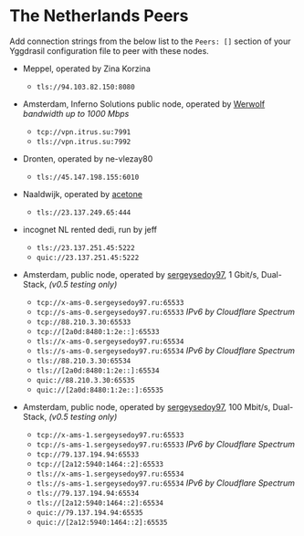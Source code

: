 # The Netherlands Peers

Add connection strings from the below list to the `Peers: []` section of your
Yggdrasil configuration file to peer with these nodes.

* Meppel, operated by Zina Korzina
  * `tls://94.103.82.150:8080`

* Amsterdam, Inferno Solutions public node, operated by [Werwolf](https://t.me/Werwolf2517) *bandwidth up to 1000 Mbps*
  * `tcp://vpn.itrus.su:7991`
  * `tls://vpn.itrus.su:7992`

* Dronten, operated by ne-vlezay80
  * `tls://45.147.198.155:6010`

* Naaldwijk, operated by [acetone](http://[324:71e:281a:9ed3::ace]/)
  * `tls://23.137.249.65:444`

* incognet NL rented dedi, run by jeff
  * `tls://23.137.251.45:5222`
  * `quic://23.137.251.45:5222`

* Amsterdam, public node, operated by [sergeysedoy97](https://t.me/sergeysedoy97), 1 Gbit/s, Dual-Stack, *(v0.5 testing only)*
  * `tcp://x-ams-0.sergeysedoy97.ru:65533`
  * `tcp://s-ams-0.sergeysedoy97.ru:65533` _IPv6 by Cloudflare Spectrum_
  * `tcp://88.210.3.30:65533`
  * `tcp://[2a0d:8480:1:2e::]:65533`
  * `tls://x-ams-0.sergeysedoy97.ru:65534`
  * `tls://s-ams-0.sergeysedoy97.ru:65534` _IPv6 by Cloudflare Spectrum_
  * `tls://88.210.3.30:65534`
  * `tls://[2a0d:8480:1:2e::]:65534`
  * `quic://88.210.3.30:65535`
  * `quic://[2a0d:8480:1:2e::]:65535`

* Amsterdam, public node, operated by [sergeysedoy97](https://t.me/sergeysedoy97), 100 Mbit/s, Dual-Stack, *(v0.5 testing only)*
  * `tcp://x-ams-1.sergeysedoy97.ru:65533`
  * `tcp://s-ams-1.sergeysedoy97.ru:65533` _IPv6 by Cloudflare Spectrum_
  * `tcp://79.137.194.94:65533`
  * `tcp://[2a12:5940:1464::2]:65533`
  * `tls://x-ams-1.sergeysedoy97.ru:65534`
  * `tls://s-ams-1.sergeysedoy97.ru:65534` _IPv6 by Cloudflare Spectrum_
  * `tls://79.137.194.94:65534`
  * `tls://[2a12:5940:1464::2]:65534`
  * `quic://79.137.194.94:65535`
  * `quic://[2a12:5940:1464::2]:65535`
